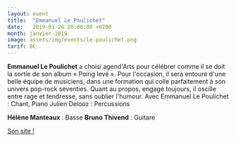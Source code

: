```yaml
---
layout: event
title:  "Emmanuel Le Poulichet"
date:   2019-01-26 20:00:00 +0200
month: janvier-2019
image: assets/img/events/le-poulichet.png
tarif: 8€
---
```


**Emmanuel Le Poulichet** a choisi agend'Arts pour célébrer comme il se doit la sortie de son album « Poing levé ». Pour l'occasion, il sera entouré d'une belle équipe de musiciens, dans une formation qui colle parfaitement à son univers pop-rock seventies. Quant au propos, engagé toujours, il oscille entre rage et tendresse, sans oublier l'humour. Avec Emmanuel Le Poulichet : Chant, Piano Julien Delooz : Percussions 

**Hélène Manteaux** : Basse 
**Bruno Thivend** : Guitare

[Son site !](http://emmanuel-lepoulichet.com)
